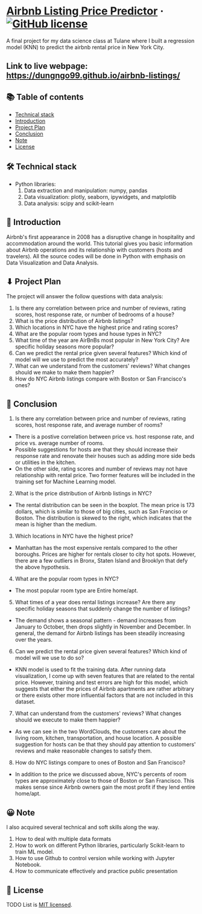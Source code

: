 # [Airbnb Listing Price Predictor](https://github.com/dungngo99/airbnb-listings) &middot; [![GitHub license](https://img.shields.io/badge/license-MIT-blue.svg)](https://github.com/dungngo99/airbnb-listings/blob/master/LICENSE)

A final project for my data science class at Tulane where I built a regression model (KNN) to predict the airbnb rental price in New York City.

## Link to live webpage: https://dungngo99.github.io/airbnb-listings/

## 📚 Table of contents

- [Technical stack](#technical-stack)
- [Introduction](#introduction)
- [Project Plan](#projectplan)
- [Conclusion](#conclusion)
- [Note](#note)
- [License](#license)

## 🛠 Technical stack

- Python libraries: 
  1. Data extraction and manipulation: numpy, pandas
  2. Data visualization: plotly, seaborn, ipywidgets, and matplotlib
  3. Data analysis: scipy and scikit-learn

## 🚀 Introduction

Airbnb's first appearance in 2008 has a disruptive change in hospitality and accommodation around the world. This tutorial gives you basic information about Airbnb operations and its relationship with customers (hosts and travelers). All the source codes will be done in Python with emphasis on Data Visualization and Data Analysis.

## ⬇ Project Plan

The project will answer the follow questions with data analysis:
1. Is there any correlation between price and number of reviews, rating scores, host response rate, or number of bedrooms of a house?
2. What is the price distribution of Airbnb listings?
3. Which locations in NYC have the highest price and rating scores?
4. What are the popular room types and house types in NYC?
5. What time of the year are AirBnBs most popular in New York City? Are specific holiday seasons more popular?
6. Can we predict the rental price given several features? Which kind of model will we use to predict the most accurately?
7. What can we understand from the customers' reviews? What changes should we make to make them happier?
8. How do NYC Airbnb listings compare with Boston or San Francisco's ones?

## 🤩 Conclusion
1. Is there any correlation between price and number of reviews, rating scores, host response rate, and average number of rooms?
  - There is a postive correlation between price vs. host response rate, and price vs. average number of rooms. 
  - Possible suggestions for hosts are that they should increase their response rate and renovate their houses such as adding more side beds or utilities in the kitchen. 
  - On the other side, rating scores and number of reviews may not have relationship with rental price. Two former features will be included in the training set for Machine Learning model.

2. What is the price distribution of Airbnb listings in NYC?
  - The rental distribution can be seen in the boxplot. The mean price is 173 dollars, which is similar to those of big cities, such as San Franciso or Boston. The distribution is skewed to the right, which indicates that the mean is higher than the medium.

3. Which locations in NYC have the highest price?
  - Manhattan has the most expensive rentals compared to the other boroughs. Prices are higher for rentals closer to city hot spots. However, there are a few outliers in Bronx, Staten Island and Brooklyn that defy the above hypothesis.

4. What are the popular room types in NYC?
  - The most popular room type are Entire home/apt.

5. What times of a year does rental listings increase? Are there any specific holiday seasons that suddenly change the number of listings?
  - The demand shows a seasonal pattern - demand increases from January to October, then drops slightly in November and December. In general, the demand for Airbnb listings has been steadily increasing over the years.

6. Can we predict the rental price given several features? Which kind of model will we use to do so?
  - KNN model is used to fit the training data. After running data visualization, I come up with seven features that are related to the rental price. However, training and test errors are high for this model, which suggests that either the prices of Airbnb apartments are rather arbitrary or there exists other more influential factors that are not included in this dataset.

7. What can understand from the customers' reviews? What changes should we execute to make them happier?
  - As we can see in the two WordClouds, the customers care about the living room, kitchen, transportation, and house location. A possible suggestion for hosts can be that they should pay attention to customers' reviews and make reasonable changes to satisfy them.

8. How do NYC listings compare to ones of Boston and San Francisco?
  - In addition to the price we discussed above, NYC's percents of room types are approximately close to those of Boston or San Francisco. This makes sense since Airbnb owners gain the most profit if they lend entire home/apt.

## 😀 Note
I also acquired several technical and soft skills along the way. 
  1. How to deal with multiple data formats
  2. How to work on different Python libraries, particularly Scikit-learn to train ML model. 
  3. How to use Github to control version while working with Jupyter Notebook.
  4. How to communicate effectively and practice public presentation

## 📄 License

TODO List is [MIT licensed](./LICENSE).